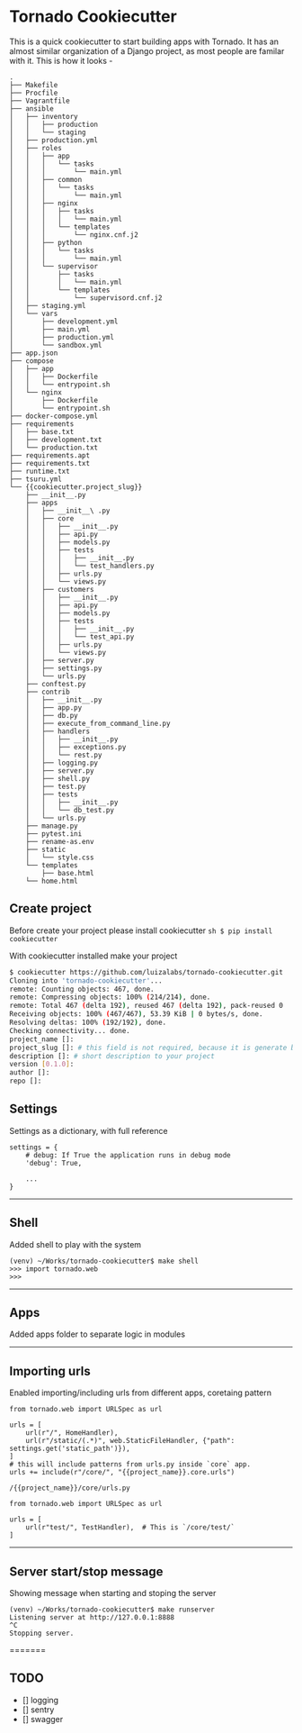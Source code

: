 Tornado Cookiecutter 
===================

This is a quick cookiecutter to start building apps with Tornado.
It has an almost similar organization of a Django project, as most people are
familar with it. This is how it looks -

    .
    ├── Makefile
    ├── Procfile
    ├── Vagrantfile
    ├── ansible
    │   ├── inventory
    │   │   ├── production
    │   │   └── staging
    │   ├── production.yml
    │   ├── roles
    │   │   ├── app
    │   │   │   └── tasks
    │   │   │       └── main.yml
    │   │   ├── common
    │   │   │   └── tasks
    │   │   │       └── main.yml
    │   │   ├── nginx
    │   │   │   ├── tasks
    │   │   │   │   └── main.yml
    │   │   │   └── templates
    │   │   │       └── nginx.cnf.j2
    │   │   ├── python
    │   │   │   └── tasks
    │   │   │       └── main.yml
    │   │   └── supervisor
    │   │       ├── tasks
    │   │       │   └── main.yml
    │   │       └── templates
    │   │           └── supervisord.cnf.j2
    │   ├── staging.yml
    │   └── vars
    │       ├── development.yml
    │       ├── main.yml
    │       ├── production.yml
    │       └── sandbox.yml
    ├── app.json
    ├── compose
    │   ├── app
    │   │   ├── Dockerfile
    │   │   └── entrypoint.sh
    │   └── nginx
    │       ├── Dockerfile
    │       └── entrypoint.sh
    ├── docker-compose.yml
    ├── requirements
    │   ├── base.txt
    │   ├── development.txt
    │   └── production.txt
    ├── requirements.apt
    ├── requirements.txt
    ├── runtime.txt
    ├── tsuru.yml
    └── {{cookiecutter.project_slug}}
        ├── __init__.py
        ├── apps
        │   ├── __init__\ .py
        │   ├── core
        │   │   ├── __init__.py
        │   │   ├── api.py
        │   │   ├── models.py
        │   │   ├── tests
        │   │   │   ├── __init__.py
        │   │   │   └── test_handlers.py
        │   │   ├── urls.py
        │   │   └── views.py
        │   ├── customers
        │   │   ├── __init__.py
        │   │   ├── api.py
        │   │   ├── models.py
        │   │   ├── tests
        │   │   │   ├── __init__.py
        │   │   │   └── test_api.py
        │   │   ├── urls.py
        │   │   └── views.py
        │   ├── server.py
        │   ├── settings.py
        │   └── urls.py
        ├── conftest.py
        ├── contrib
        │   ├── __init__.py
        │   ├── app.py
        │   ├── db.py
        │   ├── execute_from_command_line.py
        │   ├── handlers
        │   │   ├── __init__.py
        │   │   ├── exceptions.py
        │   │   └── rest.py
        │   ├── logging.py
        │   ├── server.py
        │   ├── shell.py
        │   ├── test.py
        │   ├── tests
        │   │   ├── __init__.py
        │   │   └── db_test.py
        │   └── urls.py
        ├── manage.py
        ├── pytest.ini
        ├── rename-as.env
        ├── static
        │   └── style.css
        └── templates
            ├── base.html
        └── home.html

## Create project ##

Before create your project please install cookiecutter
```sh $ pip install cookiecutter ```

With cookiecutter installed make your project
```sh
$ cookiecutter https://github.com/luizalabs/tornado-cookiecutter.git
Cloning into 'tornado-cookiecutter'...
remote: Counting objects: 467, done.
remote: Compressing objects: 100% (214/214), done.
remote: Total 467 (delta 192), reused 467 (delta 192), pack-reused 0
Receiving objects: 100% (467/467), 53.39 KiB | 0 bytes/s, done.
Resolving deltas: 100% (192/192), done.
Checking connectivity... done.
project_name []:
project_slug []: # this field is not required, because it is generate based at a project_name
description []: # short description to your project
version [0.1.0]:
author []:
repo []:
```

## Settings ##
Settings as a dictionary, with full reference

    settings = {
        # debug: If True the application runs in debug mode
        'debug': True,

        ...
    }

***
## Shell ##
Added shell to play with the system

    (venv) ~/Works/tornado-cookiecutter$ make shell
    >>> import tornado.web
    >>>

***
## Apps ##
Added apps folder to separate logic in modules

***
## Importing urls ##
Enabled importing/including urls from different apps, coretaing pattern

    from tornado.web import URLSpec as url

    urls = [
        url(r"/", HomeHandler),
        url(r"/static/(.*)", web.StaticFileHandler, {"path": settings.get('static_path')}),
    ]
    # this will include patterns from urls.py inside `core` app.
    urls += include(r"/core/", "{{project_name}}.core.urls")

`/{{project_name}}/core/urls.py`

    from tornado.web import URLSpec as url

    urls = [
        url(r"test/", TestHandler),  # This is `/core/test/`
    ]

***
## Server start/stop message ##
Showing message when starting and stoping the server

    (venv) ~/Works/tornado-cookiecutter$ make runserver
    Listening server at http://127.0.0.1:8888
    ^C
    Stopping server.
=======

## TODO

- [] logging
- [] sentry
- [] swagger
